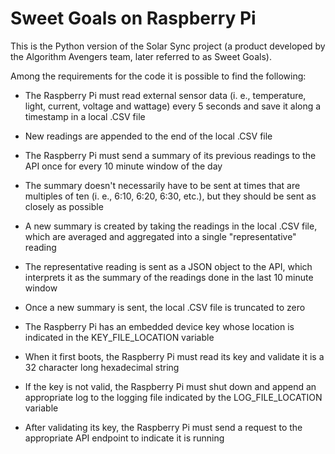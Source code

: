 # Sweet Goals on Raspberry Pi

This is the Python version of the Solar Sync project (a product developed by the Algorithm Avengers team, later
referred to as Sweet Goals).

Among the requirements for the code it is possible to find the following:
* The Raspberry Pi must read external sensor data (i. e., temperature, light, current, voltage and wattage) every 5 seconds and save it along a timestamp in a local .CSV file
* New readings are appended to the end of the local .CSV file
* The Raspberry Pi must send a summary of its previous readings to the API once for every 10 minute window of the day
* The summary doesn't necessarily have to be sent at times that are multiples of ten (i. e., 6:10, 6:20, 6:30, etc.), but they should be sent as closely as possible
* A new summary is created by taking the readings in the local .CSV file, which are averaged and aggregated into a single "representative" reading
* The representative reading is sent as a JSON object to the API, which interprets it as the summary of the readings done in the last 10 minute window
* Once a new summary is sent, the local .CSV file is truncated to zero 

* The Raspberry Pi has an embedded device key whose location is indicated in the KEY_FILE_LOCATION variable
* When it first boots, the Raspberry Pi must read its key and validate it is a 32 character long hexadecimal string
* If the key is not valid, the Raspberry Pi must shut down and append an appropriate log to the logging file indicated by the LOG_FILE_LOCATION variable
* After validating its key, the Raspberry Pi must send a request to the appropriate API endpoint to indicate it is running

